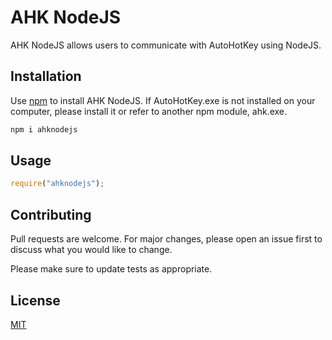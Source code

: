 # AHK NodeJS

AHK NodeJS allows users to communicate with AutoHotKey using NodeJS.

## Installation

Use [npm](https://www.npmjs.com) to install AHK NodeJS.
If AutoHotKey.exe is not installed on your computer, please install it or refer to another npm module, ahk.exe.

```bash
npm i ahknodejs
```

## Usage

```js
require("ahknodejs");
```

## Contributing
Pull requests are welcome. For major changes, please open an issue first to discuss what you would like to change.

Please make sure to update tests as appropriate.

## License
[MIT](https://choosealicense.com/licenses/mit/)